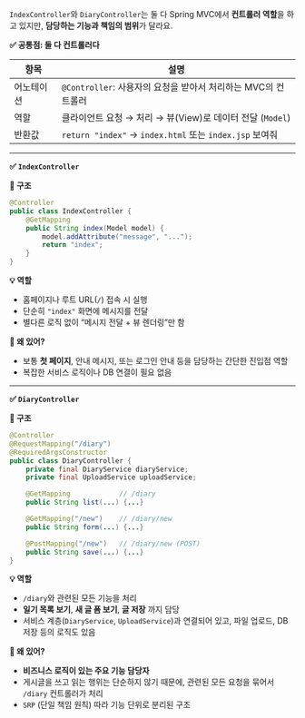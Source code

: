 `IndexController`와 `DiaryController`는 둘 다 Spring MVC에서 **컨트롤러 역할**을 하고 있지만, **담당하는 기능과 책임의 범위**가 달라요.  

**✅ 공통점: 둘 다 컨트롤러다**

| 항목 | 설명 |
|------|------|
| 어노테이션 | `@Controller`: 사용자의 요청을 받아서 처리하는 MVC의 컨트롤러 |
| 역할 | 클라이언트 요청 → 처리 → 뷰(View)로 데이터 전달 (`Model`) |
| 반환값 | `return "index"` → `index.html` 또는 `index.jsp` 보여줘 |

---

**✅ `IndexController`**

**🧩 구조**

```java
@Controller
public class IndexController {
    @GetMapping
    public String index(Model model) {
        model.addAttribute("message", "...");
        return "index";
    }
}
```

**💡 역할**

- 홈페이지나 루트 URL(`/`) 접속 시 실행
- 단순히 `"index"` 화면에 메시지를 전달
- 별다른 로직 없이 “메시지 전달 + 뷰 렌더링”만 함

**🎯 왜 있어?**

- 보통 **첫 페이지**, 안내 메시지, 또는 로그인 안내 등을 담당하는 간단한 진입점 역할
- 복잡한 서비스 로직이나 DB 연결이 필요 없음

---

**✅ `DiaryController`**

**🧩 구조**

```java
@Controller
@RequestMapping("/diary")
@RequiredArgsConstructor
public class DiaryController {
    private final DiaryService diaryService;
    private final UploadService uploadService;

    @GetMapping            // /diary
    public String list(...) {...}

    @GetMapping("/new")    // /diary/new
    public String form(...) {...}

    @PostMapping("/new")   // /diary/new (POST)
    public String save(...) {...}
}
```

**💡 역할**

- `/diary`와 관련된 모든 기능을 처리
- **일기 목록 보기**, **새 글 폼 보기**, **글 저장** 까지 담당
- 서비스 계층(`DiaryService`, `UploadService`)과 연결되어 있고, 파일 업로드, DB 저장 등의 로직도 있음

**🎯 왜 있어?**

- **비즈니스 로직이 있는 주요 기능 담당자**
- 게시글을 쓰고 읽는 행위는 단순하지 않기 때문에, 관련된 모든 요청을 묶어서 `/diary` 컨트롤러가 처리
- `SRP` (단일 책임 원칙) 따라 기능 단위로 분리된 구조
